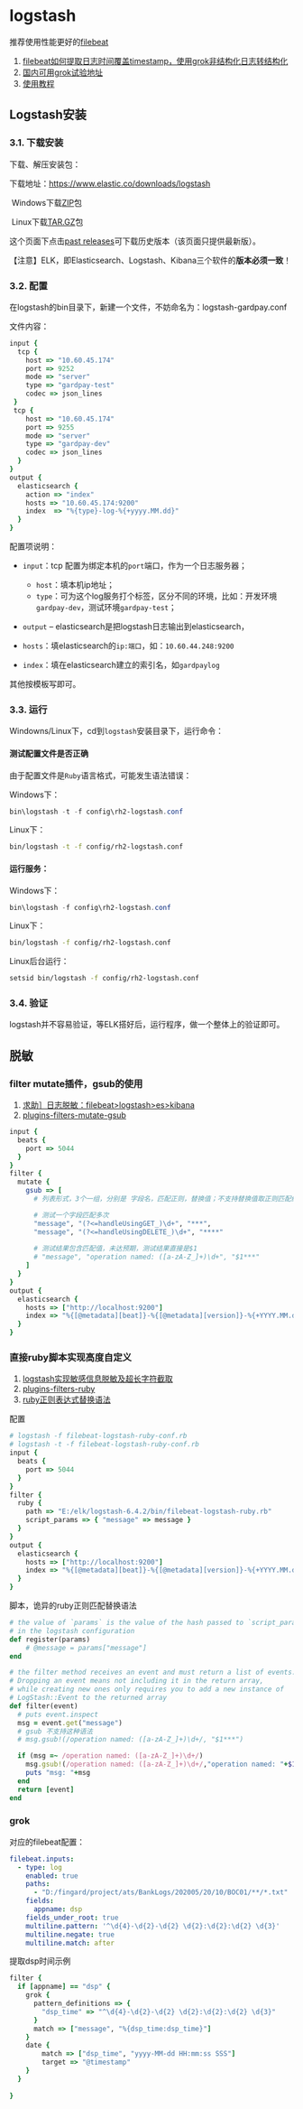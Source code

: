 # logstash
推荐使用性能更好的[filebeat](./filebeat_install.md)

1. [filebeat如何提取日志时间覆盖timestamp，使用grok非结构化日志转结构化](https://elasticsearch.cn/question/3202)
1. [国内可用grok试验地址](http://grok.51vagaa.com/)
1. [使用教程](https://www.cnblogs.com/rongfengliang/p/12198738.html)

## Logstash安装

### 3.1.    下载安装

下载、解压安装包：

下载地址：<https://www.elastic.co/downloads/logstash>

​       Windows下载[ZIP](https://artifacts.elastic.co/downloads/logstash/logstash-6.3.0.zip)包

​       Linux下载[TAR.GZ](https://artifacts.elastic.co/downloads/logstash/logstash-6.3.0.tar.gz)包

这个页面下点击[past releases](https://www.elastic.co/downloads/past-releases)可下载历史版本（该页面只提供最新版）。

【注意】ELK，即Elasticsearch、Logstash、Kibana三个软件的**版本必须一致**！

### 3.2.    配置

在logstash的bin目录下，新建一个文件，不妨命名为：logstash-gardpay.conf

文件内容：

```ruby
input {
  tcp {
    host => "10.60.45.174" 
    port => 9252
    mode => "server"
    type => "gardpay-test"
    codec => json_lines
 }
 tcp {
    host => "10.60.45.174"
    port => 9255
    mode => "server"
    type => "gardpay-dev"
    codec => json_lines
  }
}
output {
  elasticsearch { 
    action => "index"
    hosts => "10.60.45.174:9200" 
    index  => "%{type}-log-%{+yyyy.MM.dd}" 
  }
}
```

配置项说明：

- `input`：tcp 配置为绑定本机的`port`端口，作为一个日志服务器；
  - `host`：填本机ip地址；
  - `type`：可为这个log服务打个标签，区分不同的环境，比如：开发环境`gardpay-dev`，测试环境`gardpay-test`；

- `output` – elasticsearch是把logstash日志输出到elasticsearch，

- `hosts`：填elasticsearch的`ip:端口`，如：`10.60.44.248:9200`

- `index`：填在elasticsearch建立的索引名，如`gardpaylog`

其他按模板写即可。

### 3.3.    运行

Windowns/Linux下，cd到`logstash`安装目录下，运行命令：

#### 测试配置文件是否正确

由于配置文件是`Ruby`语言格式，可能发生语法错误：

Windows下：

```powershell
bin\logstash -t -f config\rh2-logstash.conf
```

Linux下：

```bash
bin/logstash -t -f config/rh2-logstash.conf
```

#### 运行服务：

Windows下：

```powershell
bin\logstash -f config\rh2-logstash.conf
```

Linux下：

```bash
bin/logstash -f config/rh2-logstash.conf
```

Linux后台运行： 

```bash
setsid bin/logstash -f config/rh2-logstash.conf
```

### 3.4.    验证

logstash并不容易验证，等ELK搭好后，运行程序，做一个整体上的验证即可。


## 脱敏
### filter mutate插件，gsub的使用
1. [求助］日志脱敏：filebeat>logstash>es>kibana](https://elasticsearch.cn/question/2057)
1. [plugins-filters-mutate-gsub](https://www.elastic.co/guide/en/logstash/6.4/plugins-filters-mutate.html#plugins-filters-mutate-gsub)

```ruby
input {
  beats {
    port => 5044
  }
}
filter {
  mutate {
    gsub => [
      # 列表形式，3个一组，分别是 字段名，匹配正则，替换值；不支持替换值取正则匹配结果

      # 测试一个字段匹配多次
      "message", "(?<=handleUsingGET_)\d+", "***",
      "message", "(?<=handleUsingDELETE_)\d+", "****"
      
      # 测试结果包含匹配值，未达预期，测试结果直接是$1
      # "message", "operation named: ([a-zA-Z_]+)\d+", "$1***"
    ]
  }
}
output {
  elasticsearch {
    hosts => ["http://localhost:9200"]
    index => "%{[@metadata][beat]}-%{[@metadata][version]}-%{+YYYY.MM.dd}" 
  }
}
```
### 直接ruby脚本实现高度自定义
1. [logstash实现敏感信息脱敏及超长字符截取](https://blog.csdn.net/wangchengaihuiming/article/details/89914587)
1. [plugins-filters-ruby](https://www.elastic.co/guide/en/logstash/6.4/plugins-filters-ruby.html)
1. [ruby正则表达式替换语法](https://www.cnblogs.com/qinyan20/p/3759812.html)

配置
```ruby
# logstash -f filebeat-logstash-ruby-conf.rb
# logstash -t -f filebeat-logstash-ruby-conf.rb
input {
  beats {
    port => 5044
  }
}
filter {
  ruby {
    path => "E:/elk/logstash-6.4.2/bin/filebeat-logstash-ruby.rb"
    script_params => { "message" => message }
  }
}
output {
  elasticsearch {
    hosts => ["http://localhost:9200"]
    index => "%{[@metadata][beat]}-%{[@metadata][version]}-%{+YYYY.MM.dd}" 
  }
}
```

脚本，诡异的ruby正则匹配替换语法
```ruby
# the value of `params` is the value of the hash passed to `script_params`
# in the logstash configuration
def register(params)
	# @message = params["message"]
end

# the filter method receives an event and must return a list of events.
# Dropping an event means not including it in the return array,
# while creating new ones only requires you to add a new instance of
# LogStash::Event to the returned array
def filter(event)
  # puts event.inspect
  msg = event.get("message")
  # gsub 不支持这种语法
  # msg.gsub!(/operation named: ([a-zA-Z_]+)\d+/, "$1***")

  if (msg =~ /operation named: ([a-zA-Z_]+)\d+/)
    msg.gsub!(/operation named: ([a-zA-Z_]+)\d+/,"operation named: "+$1+"***")
    puts "msg: "+msg
  end
  return [event]
end
```

### grok 

对应的filebeat配置：
```yaml
filebeat.inputs:
  - type: log
    enabled: true
    paths:
      - "D:/fingard/project/ats/BankLogs/202005/20/10/BOC01/**/*.txt"
    fields:
      appname: dsp
    fields_under_root: true
    multiline.pattern: '^\d{4}-\d{2}-\d{2} \d{2}:\d{2}:\d{2} \d{3}'
    multiline.negate: true
    multiline.match: after
```
提取dsp时间示例
```ruby
filter {
  if [appname] == "dsp" {
    grok {
      pattern_definitions => {
        "dsp_time" => "^\d{4}-\d{2}-\d{2} \d{2}:\d{2}:\d{2} \d{3}"
      }
      match => ["message", "%{dsp_time:dsp_time}"]
    }
    date {
        match => ["dsp_time", "yyyy-MM-dd HH:mm:ss SSS"]
        target => "@timestamp"
    }
  }
  
}
```
